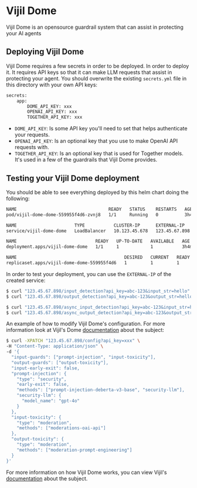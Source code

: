 # Vijil Dome

Vijil Dome is an opensource guardrail system that can assist in protecting your AI agents

## Deploying Vijil Dome

Vijil Dome requires a few secrets in order to be deployed. In order to deploy it. It requires API keys so that it can make LLM requests that assist in protecting your agent. You should overwrite the existing `secrets.yml` file in this directory with your own API keys:

```bash
secrets:
    app:
        DOME_API_KEY: xxx
        OPENAI_API_KEY: xxx
        TOGETHER_API_KEY: xxx
```

- `DOME_API_KEY`: Is some API key you'll need to set that helps authenticate your requests.
- `OPENAI_API_KEY`: Is an optional key that you use to make OpenAI API requests with.
- `TOGETHER_API_KEY`: Is an optional key that is used for Together models. It's used in a few of the guardrails that Vijil Dome provides.

## Testing your Vijil Dome deployment

You should be able to see everything deployed by this helm chart doing the following:
```bash
NAME                                   READY   STATUS    RESTARTS   AGE
pod/vijil-dome-dome-559955f4d6-zvnj8   1/1     Running   0          3h4m

NAME                      TYPE           CLUSTER-IP      EXTERNAL-IP     PORT(S)        AGE
service/vijil-dome-dome   LoadBalancer   10.123.45.678   123.45.67.898   80:31809/TCP   3h4m

NAME                              READY   UP-TO-DATE   AVAILABLE   AGE
deployment.apps/vijil-dome-dome   1/1     1            1           3h4m

NAME                                         DESIRED   CURRENT   READY   AGE
replicaset.apps/vijil-dome-dome-559955f4d6   1         1         1       3h4m
```

In order to test your deployment, you can use the `EXTERNAL-IP` of the created service:
```bash
$ curl "123.45.67.898/input_detection?api_key=abc-123&input_str=hello"
$ curl "123.45.67.898/output_detection?api_key=abc-123&output_str=hello"

$ curl "123.45.67.898/async_input_detection?api_key=abc-123&input_str=hello"
$ curl "123.45.67.898/async_output_detection?api_key=abc-123&output_str=hello"
```

An example of how to modify Vijil Dome's configuration. For more information look at Vijil's Dome [documentation](https://docs.vijil.ai/dome/config.html) about the subject:
```bash
$ curl -XPATCH "123.45.67.898/config?api_key=xxx" \
-H "Content-Type: application/json" \
-d '{
  "input-guards": ["prompt-injection", "input-toxicity"],
  "output-guards": ["output-toxicity"],
  "input-early-exit": false,
  "prompt-injection": {
    "type": "security",
    "early-exit": false,
    "methods": ["prompt-injection-deberta-v3-base", "security-llm"],
    "security-llm": {
      "model_name": "gpt-4o"
    }
  },
  "input-toxicity": {
    "type": "moderation",
    "methods": ["moderations-oai-api"]
  },
  "output-toxicity": {
    "type": "moderation",
    "methods": ["moderation-prompt-engineering"]
  }
}'
```

For more information on how Vijil Dome works, you can view Vijil's [documentation](https://docs.vijil.ai/dome/intro.html) about the subject.
